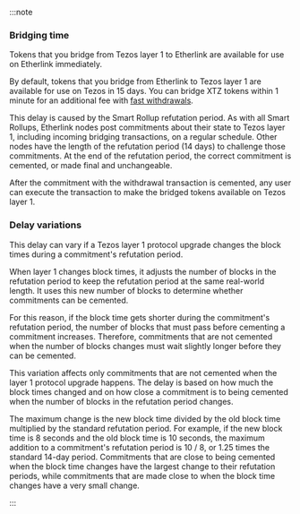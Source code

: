 :::note
<h3>Bridging time</h3>
Tokens that you bridge from Tezos layer 1 to Etherlink are available for use on Etherlink immediately.

By default, tokens that you bridge from Etherlink to Tezos layer 1 are available for use on Tezos in 15 days.
You can bridge XTZ tokens within 1 minute for an additional fee with [fast withdrawals](/bridging/bridging-tezos#fast-withdrawals).

This delay is caused by the Smart Rollup refutation period.
As with all Smart Rollups, Etherlink nodes post commitments about their state to Tezos layer 1, including incoming bridging transactions, on a regular schedule.
Other nodes have the length of the refutation period (14 days) to challenge those commitments.
At the end of the refutation period, the correct commitment is cemented, or made final and unchangeable.

After the commitment with the withdrawal transaction is cemented, any user can execute the transaction to make the bridged tokens available on Tezos layer 1.

<h3>Delay variations</h3>

This delay can vary if a Tezos layer 1 protocol upgrade changes the block times during a commitment's refutation period.

When layer 1 changes block times, it adjusts the number of blocks in the refutation period to keep the refutation period at the same real-world length.
It uses this new number of blocks to determine whether commitments can be cemented.

For this reason, if the block time gets shorter during the commitment's refutation period, the number of blocks that must pass before cementing a commitment increases.
Therefore, commitments that are not cemented when the number of blocks changes must wait slightly longer before they can be cemented.

This variation affects only commitments that are not cemented when the layer 1 protocol upgrade happens.
The delay is based on how much the block times changed and on how close a commitment is to being cemented when the number of blocks in the refutation period changes.

The maximum change is the new block time divided by the old block time multiplied by the standard refutation period.
For example, if the new block time is 8 seconds and the old block time is 10 seconds, the maximum addition to a commitment's refutation period is 10 / 8, or 1.25 times the standard 14-day period.
Commitments that are close to being cemented when the block time changes have the largest change to their refutation periods, while commitments that are made close to when the block time changes have a very small change.

:::